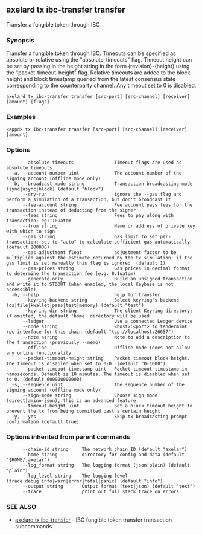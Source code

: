 ## axelard tx ibc-transfer transfer

Transfer a fungible token through IBC

### Synopsis

Transfer a fungible token through IBC. Timeouts can be specified
as absolute or relative using the "absolute-timeouts" flag. Timeout height can be set by passing in the height string
in the form {revision}-{height} using the "packet-timeout-height" flag. Relative timeouts are added to
the block height and block timestamp queried from the latest consensus state corresponding
to the counterparty channel. Any timeout set to 0 is disabled.

```
axelard tx ibc-transfer transfer [src-port] [src-channel] [receiver] [amount] [flags]
```

### Examples

```
<appd> tx ibc-transfer transfer [src-port] [src-channel] [receiver] [amount]
```

### Options

```
      --absolute-timeouts               Timeout flags are used as absolute timeouts.
  -a, --account-number uint             The account number of the signing account (offline mode only)
  -b, --broadcast-mode string           Transaction broadcasting mode (sync|async|block) (default "block")
      --dry-run                         ignore the --gas flag and perform a simulation of a transaction, but don't broadcast it
      --fee-account string              Fee account pays fees for the transaction instead of deducting from the signer
      --fees string                     Fees to pay along with transaction; eg: 10uatom
      --from string                     Name or address of private key with which to sign
      --gas string                      gas limit to set per-transaction; set to "auto" to calculate sufficient gas automatically (default 200000)
      --gas-adjustment float            adjustment factor to be multiplied against the estimate returned by the tx simulation; if the gas limit is set manually this flag is ignored  (default 1)
      --gas-prices string               Gas prices in decimal format to determine the transaction fee (e.g. 0.1uatom)
      --generate-only                   Build an unsigned transaction and write it to STDOUT (when enabled, the local Keybase is not accessible)
  -h, --help                            help for transfer
      --keyring-backend string          Select keyring's backend (os|file|kwallet|pass|test|memory) (default "test")
      --keyring-dir string              The client Keyring directory; if omitted, the default 'home' directory will be used
      --ledger                          Use a connected Ledger device
      --node string                     <host>:<port> to tendermint rpc interface for this chain (default "tcp://localhost:26657")
      --note string                     Note to add a description to the transaction (previously --memo)
      --offline                         Offline mode (does not allow any online functionality
      --packet-timeout-height string    Packet timeout block height. The timeout is disabled when set to 0-0. (default "0-1000")
      --packet-timeout-timestamp uint   Packet timeout timestamp in nanoseconds. Default is 10 minutes. The timeout is disabled when set to 0. (default 600000000000)
  -s, --sequence uint                   The sequence number of the signing account (offline mode only)
      --sign-mode string                Choose sign mode (direct|amino-json), this is an advanced feature
      --timeout-height uint             Set a block timeout height to prevent the tx from being committed past a certain height
  -y, --yes                             Skip tx broadcasting prompt confirmation (default true)
```

### Options inherited from parent commands

```
      --chain-id string     The network chain ID (default "axelar")
      --home string         directory for config and data (default "$HOME/.axelar")
      --log_format string   The logging format (json|plain) (default "plain")
      --log_level string    The logging level (trace|debug|info|warn|error|fatal|panic) (default "info")
      --output string       Output format (text|json) (default "text")
      --trace               print out full stack trace on errors
```

### SEE ALSO

- [axelard tx ibc-transfer](axelard_tx_ibc-transfer.md)	 - IBC fungible token transfer transaction subcommands

